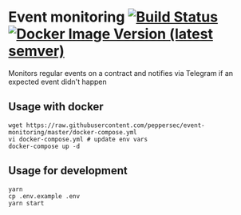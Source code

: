 # Event monitoring [![Build Status](https://github.com/peppersec/event-monitoring/workflows/build/badge.svg)](https://github.com/peppersec/event-monitoring/actions) [![Docker Image Version (latest semver)](https://img.shields.io/docker/v/peppersec/event-monitoring?logo=docker&logoColor=%23FFFFFF&sort=semver)](https://hub.docker.com/repository/docker/peppersec/event-monitoring)

Monitors regular events on a contract and notifies via Telegram if an expected event didn't happen

## Usage with docker

```shell script
wget https://raw.githubusercontent.com/peppersec/event-monitoring/master/docker-compose.yml
vi docker-compose.yml # update env vars
docker-compose up -d
```

## Usage for development

```shell script
yarn
cp .env.example .env
yarn start
```
